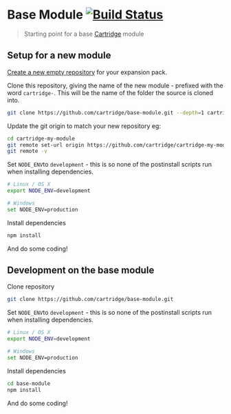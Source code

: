 # Base Module [![Build Status][travis-image]][travis-url]

> Starting point for a base [Cartridge](https://github.com/cartridge/cartridge) module

## Setup for a new module
[Create a new empty repository](https://github.com/new) for your expansion pack.

Clone this repository, giving the name of the new module - prefixed with the word `cartridge-`. This will be the name of the folder the source is cloned into.
```sh
git clone https://github.com/cartridge/base-module.git --depth=1 cartridge-my-module
```

Update the git origin to match your new repository eg:

```sh
cd cartridge-my-module
git remote set-url origin https://github.com/cartridge/cartridge-my-module.git
git remote -v
```

Set `NODE_ENV`to `development` - this is so none of the postinstall scripts run when installing dependencies.

```sh
# Linux / OS X
export NODE_ENV=development

# Windows
set NODE_ENV=production
```

Install dependencies
```sh
npm install
```

And do some coding!


## Development on the base module
Clone repository
```sh
git clone https://github.com/cartridge/base-module.git
```

Set `NODE_ENV`to `development` - this is so none of the postinstall scripts run when installing dependencies.

```sh
# Linux / OS X
export NODE_ENV=development

# Windows
set NODE_ENV=production
```

Install dependencies
```sh
cd base-module
npm install
```

And do some coding!



[travis-url]: https://travis-ci.org/cartridge/base-module
[travis-image]: https://travis-ci.org/cartridge/base-module.svg?branch=master
